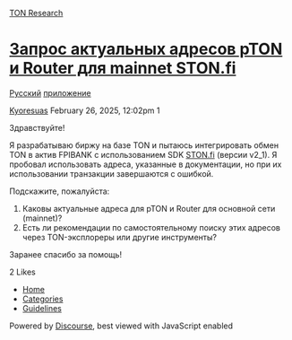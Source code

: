 [TON Research](/)

# [Запрос актуальных адресов pTON и Router для mainnet STON.fi](/t/pton-router-mainnet-ston-fi/41018)

[Русский](/c/ru/application/54)  [приложение](/c/ru/application/54) 

    

[Kyoresuas](https://tonresear.ch/u/Kyoresuas)  February 26, 2025, 12:02pm  1

Здравствуйте!

Я разрабатываю биржу на базе TON и пытаюсь интегрировать обмен TON в актив FPIBANK с использованием SDK [STON.fi](http://STON.fi) (версии v2\_1). Я пробовал использовать адреса, указанные в документации, но при их использовании транзакции завершаются с ошибкой.

Подскажите, пожалуйста:

1.  Каковы актуальные адреса для pTON и Router для основной сети (mainnet)?
2.  Есть ли рекомендации по самостоятельному поиску этих адресов через TON-эксплореры или другие инструменты?

Заранее спасибо за помощь!

  2 Likes

*   [Home](/)
*   [Categories](/categories)
*   [Guidelines](/guidelines)

Powered by [Discourse](https://www.discourse.org), best viewed with JavaScript enabled